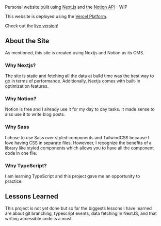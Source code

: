 Personal website built using [Next.js](https://nextjs.org/) and the [Notion API](https://notion.so/) - WIP

This website is deployed using the [Vercel Platform](https://vercel.com/new?utm_medium=default-template&filter=next.js&utm_source=create-next-app&utm_campaign=create-next-app-readme).

Check out the [live version](https://tracing-code.vercel.app)!

## About the Site
As mentioned, this site is created using Nextjs and Notion as its CMS. 

### Why Nextjs?
The site is static and fetching all the data at build time was the best way to go in terms of performance. Additionally, Nextjs comes with built-in optimization features.

### Why Notion?
Notion is free and I already use it for my day to day tasks. It made sense to also use it to write blog posts.
### Why Sass
I chose to use Sass over styled components and TailwindCSS because I love having CSS in separate files. Howeveer, I recognize the benefits of a library like styled components which allows you to have all the component code in one file.
### Why TypeScript?
I am learning TypeScript and this project gave me an opportunity to practice.

## Lessons Learned
This project is not yet done but so far the biggests lessons I have learned are about git branching, typescript events, data fetching in NextJS, and that writing accessible code is a must.
